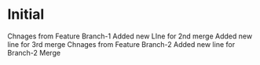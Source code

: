 # Initial
Chnages from Feature Branch-1
Added new LIne for 2nd merge
Added new line for 3rd merge
Chnages from Feature Branch-2
Added new line for Branch-2 Merge
